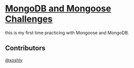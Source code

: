 # [MongoDB and Mongoose Challenges](https://www.freecodecamp.org/learn/apis-and-microservices/mongodb-and-mongoose/)

this is my first time practicing with Mongoose and MongoDB. 

## Contributors
[@xoshly](https://twitter.com/xoshly)

